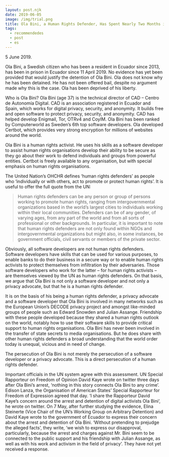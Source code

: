 ```yaml
---
layout: post.njk
date: 2019-06-05
image: /img/trial.png
title: Ola Bini, a Human Rights Defender, Has Spent Nearly Two Months in a Prison in Ecuador
tags:
  - recommendedes
  - post
  - es
---
```

5 June 2019.

Ola Bini, a Swedish citizen who has been a resident in Ecuador since 2013, has been in prison in Ecuador since 11 April 2019. No evidence has yet been provided that would justify the detention of Ola Bini. Ola does not know why he has been detained. He has not been offered bail, despite no argument made why this is the case. Ola has been deprived of his liberty.

Who is Ola Bini? Ola Bini (age 37) is the technical director of CAD – Centro de Autonomía Digital. CAD is an association registered in Ecuador and Spain, which works for digital privacy, security, and anonymity. It builds free and open software to protect privacy, security, and anonymity. CAD has helped develop Enigmail, Tor, OTRv4 and CoyIM. Ola Bini has been ranked by Computerworld as Sweden’s 6th top software developers. Ola developed Certbot, which provides very strong encryption for millions of websites around the world.

Ola Bini is a human rights activist. He uses his skills as a software developer to assist human rights organisations develop their ability to be secure as they go about their work to defend individuals and groups from powerful entities. Certbot is freely available to any organisation, but with special emphasis on human rights organisations.

The United Nation’s OHCHR defines ‘human rights defenders’ as people who ‘individually or with others, act to promote or protect human rights’. It is useful to offer the full quote from the UN:

> Human rights defenders can be any person or group of persons working to promote human rights, ranging from intergovernmental organizations based in the world’s largest cities to individuals working within their local communities. Defenders can be of any gender, of varying ages, from any part of the world and from all sorts of professional or other backgrounds. In particular, it is important to note that human rights defenders are not only found within NGOs and intergovernmental organizations but might also, in some instances, be government officials, civil servants or members of the private sector.

Obviously, all software developers are not human rights defenders. Software developers have skills that can be used for various purposes, to enable banks to do their business in a secure way or to enable human rights activists to protect themselves from infiltration by their adversaries. Those software developers who work for the latter – for human rights activists – are themselves viewed by the UN as human rights defenders. On that basis, we argue that Ola Bini is not only a software developer and not only a privacy advocate, but that he is a human rights defender.

It is on the basis of his being a human rights defender, a privacy advocate and a software developer that Ola Bini is involved in many networks such as the European Union’s DECODE privacy project and amongst like-minded groups of people such as Edward Snowden and Julian Assange. Friendship with these people developed because they shared a human rights outlook on the world, notably how to use their software skills to provide critical support to human rights organisations. Ola Bini has never been involved in the transfer of state secrets to media organisations. But he does share with other human rights defenders a broad understanding that the world order today is unequal, vicious and in need of change.

The persecution of Ola Bini is not merely the persecution of a software developer or a privacy advocate. This is a direct persecution of a human rights defender.

Important officials in the UN system agree with this assessment. UN Special Rapporteur on Freedom of Opinion David Kaye wrote on twitter three days after Ola Bini’s arrest, ‘nothing in this story connects Ola Bini to any crime’. Edison Lanza, the Organisation of American States’ Special Rapporteur for Freedom of Expression agreed that day. ‘I share the Rapporteur David Kaye’s concern around the arrest and detention of digital activists Ola Bini’, he wrote on twitter. On 7 May, after further studying the evidence, Elina Steinerte (Vice Chair of the UN’s Working Group on Arbitrary Detention) and David Kaye wrote to the government of Ecuador to express their concern about the arrest and detention of Ola Bini. ‘Without pretending to prejudge the alleged facts’, they write, ‘we wish to express our disapproval, particularly, because the arrest and charges against Mr. Bini seem to be connected to the public support and his friendship with Julian Assange, as well as with his work and activism in the field of privacy’. They have not yet received a response.
